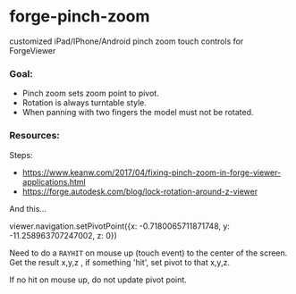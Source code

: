 # forge-pinch-zoom
customized iPad/IPhone/Android pinch zoom touch controls for ForgeViewer

### Goal:

- Pinch zoom sets zoom point to pivot. 
- Rotation is always turntable style. 
- When panning with two fingers the model must not be rotated.


### Resources:

Steps:
- https://www.keanw.com/2017/04/fixing-pinch-zoom-in-forge-viewer-applications.html
- https://forge.autodesk.com/blog/lock-rotation-around-z-viewer
 
 
And this…
 
viewer.navigation.setPivotPoint({x: -0.7180065711871748, y: -11.258963707247002, z: 0})
 
 
Need to do a `RAYHIT` on mouse up (touch event) to the center of the screen.  Get the result x,y,z , if something 'hit', set  pivot to that x,y,z.

If no hit on mouse up, do not update pivot point.
